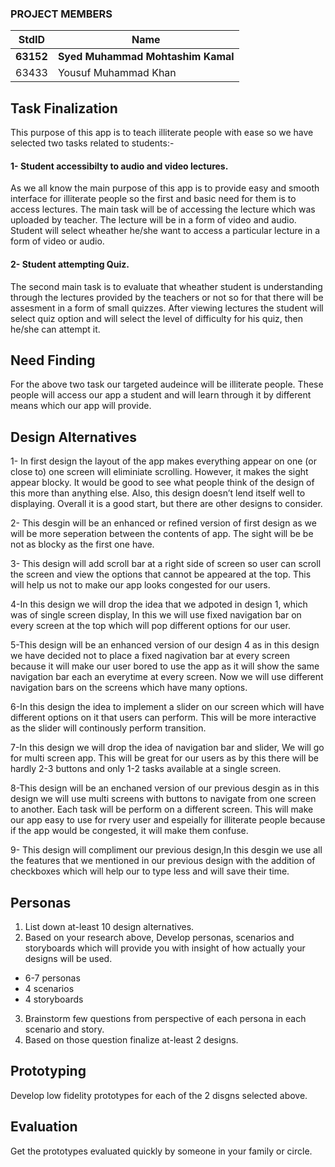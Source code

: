 ### PROJECT MEMBERS ###
StdID | Name
------------ | -------------
**63152** | **Syed Muhammad Mohtashim Kamal** <!--this is the group leader in bold-->
63433 | Yousuf Muhammad Khan

## Task Finalization ##
This purpose of this app is to teach illiterate people with ease so we have selected two tasks related to students:-
#### 1- Student accessibilty to audio and video lectures. ####
As we all know the main purpose of this app is to provide easy and smooth interface for illiterate people so the first and basic need for them is to access lectures. The main task will be of accessing the lecture which was uploaded by teacher. The lecture will be in a form of video and audio. Student will select wheather he/she want to access a particular lecture in a form of video or audio.

#### 2- Student attempting Quiz. ####
The second main task is to evaluate that wheather student is understanding through the lectures provided by the teachers or not so for that there will be assesment in a form of small quizzes. After viewing lectures the student will select quiz option and will select the level of difficulty for his quiz, then he/she can attempt it. 

## Need Finding ##
For the above two task our targeted audeince will be illiterate people. These people will access our app a student and will learn through it by different means which our app will provide.

## Design Alternatives ##

1- In first design the layout of the app makes everything appear on one (or close to) one screen will eliminiate scrolling. However, it makes the sight appear blocky. It would be good to see what people think of the design of this more than anything else. Also, this design doesn’t lend itself well to displaying. Overall it is a good start, but there are other designs to consider.

2- This desgin will be an enhanced or refined version of first design as we will be more seperation between the contents of app. The sight will be be not as blocky as the first one have.

3- This design will add scroll bar at a right side of screen so user can scroll the screen and view the options that cannot be appeared at the top. This will help us not to make our app looks congested for our users.

4-In this design we will drop the idea that we adpoted in design 1, which was of single screen display, In this we will use fixed navigation bar on every screen at the top which will pop different options for our user.

5-This design will be an enhanced version of our design 4 as in this design we have decided not to place a fixed nagivation bar at every screen because it will make our user bored to use the app as it will show the same navigation bar each an everytime at every screen. Now we will use different navigation bars on the screens which have many options.

6-In this design the idea to implement a slider on our screen which will have different options on it that users can perform. This will be more interactive as the slider will continously perform transition.

7-In this design we will drop the idea of navigation bar and slider, We will go for multi screen app. This will be great for our users as by this there will be hardly 2-3 buttons and only 1-2 tasks available at a single screen.

8-This design will be an enchaned version of our previous desgin as in this design we will use multi screens with buttons to navigate from one screen to another. Each task will be perform on a different screen. This will make our app easy to use for rvery user and espeially for illiterate people because if the app would be congested, it will make them confuse.

9- This design will compliment our previous design,In this desgin we use all the features that we mentioned in our previous design with the addition of checkboxes which will help our to type less and will save their time.

## Personas ##



1) List down at-least 10 design alternatives.
2) Based on your research above, Develop personas, scenarios and storyboards which will provide you with insight of how actually your designs will be used.
- 6-7 personas
- 4 scenarios
- 4 storyboards
3) Brainstorm few questions from perspective of each persona in each scenario and story.  
4) Based on those question finalize at-least 2 designs.

## Prototyping ##
Develop low fidelity prototypes for each of the 2 disgns selected above. 

## Evaluation ##
Get the prototypes evaluated quickly by someone in your family or circle.  
